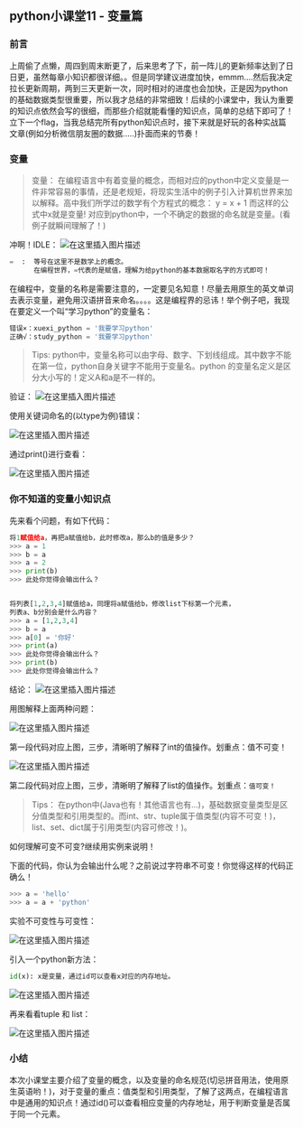 ## python小课堂11 - 变量篇

###    前言 

上周偷了点懒，周四到周末断更了，后来思考了下，前一阵儿的更新频率达到了日日更，虽然每章小知识都很详细。。但是同学建议进度加快，emmm....然后我决定拉长更新周期，两到三天更新一次，同时相对的进度也会加快，正是因为python的基础数据类型很重要，所以我才总结的非常细致！后续的小课堂中，我认为重要的知识点依然会写的很细，而那些介绍就能看懂的知识点，简单的总结下即可了！立下一个flag，当我总结完所有python知识点时，接下来就是好玩的各种实战篇文章(例如分析微信朋友圈的数据.....)扑面而来的节奏！

###    变量

> 变量：
> 在编程语言中有着变量的概念，而相对应的python中定义变量是一件非常容易的事情，还是老规矩，将现实生活中的例子引入计算机世界来加以解释。高中我们所学过的数学有个方程式的概念： y = x + 1 
> 而这样的公式中x就是变量! 对应到python中，一个不确定的数据的命名就是变量。(看例子就瞬间理解了！)

冲啊！IDLE：
![在这里插入图片描述](https://img-blog.csdnimg.cn/20181122201027878.png?x-oss-process=image/watermark,type_ZmFuZ3poZW5naGVpdGk,shadow_10,text_aHR0cHM6Ly9ibG9nLmNzZG4ubmV0L3M3NDA1NTY0NzI=,size_16,color_FFFFFF,t_70)

```python
=  :  等号在这里不是数学上的概念。
      在编程世界，=代表的是赋值，理解为给python的基本数据取名字的方式即可！
```

在编程中，变量的名称是需要注意的，一定要见名知意！尽量去用原生的英文单词去表示变量，避免用汉语拼音来命名。。。。这是编程界的忌讳！举个例子吧，我现在要定义一个叫“学习python”的变量名：



```python
错误×：xuexi_python = '我要学习python'
正确√：study_python = '我要学习python'
```

> Tips:
> python中，变量名称可以由字母、数字、下划线组成。其中数字不能在第一位，python自身关键字不能用于变量名。python 的变量名定义是区分大小写的！定义A和a是不一样的。


验证：
![在这里插入图片描述](https://img-blog.csdnimg.cn/20181122201116906.png?x-oss-process=image/watermark,type_ZmFuZ3poZW5naGVpdGk,shadow_10,text_aHR0cHM6Ly9ibG9nLmNzZG4ubmV0L3M3NDA1NTY0NzI=,size_16,color_FFFFFF,t_70)

使用关键词命名的(以type为例)错误：


![在这里插入图片描述](https://img-blog.csdnimg.cn/20181122201125826.png?x-oss-process=image/watermark,type_ZmFuZ3poZW5naGVpdGk,shadow_10,text_aHR0cHM6Ly9ibG9nLmNzZG4ubmV0L3M3NDA1NTY0NzI=,size_16,color_FFFFFF,t_70)

通过print()进行查看：

![在这里插入图片描述](https://img-blog.csdnimg.cn/20181122201135711.png?x-oss-process=image/watermark,type_ZmFuZ3poZW5naGVpdGk,shadow_10,text_aHR0cHM6Ly9ibG9nLmNzZG4ubmV0L3M3NDA1NTY0NzI=,size_16,color_FFFFFF,t_70)

###    你不知道的变量小知识点

先来看个问题，有如下代码：

```python
将1赋值给a，再把a赋值给b，此时修改a，那么b的值是多少？
>>> a = 1
>>> b = a
>>> a = 2
>>> print(b)
>>> 此处你觉得会输出什么？


将列表[1,2,3,4]赋值给a，同理将a赋值给b，修改list下标第一个元素，
列表a、b分别会是什么内容？
>>> a = [1,2,3,4]
>>> b = a
>>> a[0] = '你好'
>>> print(a)
>>> 此处你觉得会输出什么？
>>> print(b)
>>> 此处你觉得会输出什么？
```

结论：
![在这里插入图片描述](https://img-blog.csdnimg.cn/20181122201211689.png?x-oss-process=image/watermark,type_ZmFuZ3poZW5naGVpdGk,shadow_10,text_aHR0cHM6Ly9ibG9nLmNzZG4ubmV0L3M3NDA1NTY0NzI=,size_16,color_FFFFFF,t_70)

用图解释上面两种问题：

![在这里插入图片描述](https://img-blog.csdnimg.cn/20181122201219979.png?x-oss-process=image/watermark,type_ZmFuZ3poZW5naGVpdGk,shadow_10,text_aHR0cHM6Ly9ibG9nLmNzZG4ubmV0L3M3NDA1NTY0NzI=,size_16,color_FFFFFF,t_70)

第一段代码对应上图，三步，清晰明了解释了int的值操作。划重点：值不可变！

![在这里插入图片描述](https://img-blog.csdnimg.cn/20181122201229150.png?x-oss-process=image/watermark,type_ZmFuZ3poZW5naGVpdGk,shadow_10,text_aHR0cHM6Ly9ibG9nLmNzZG4ubmV0L3M3NDA1NTY0NzI=,size_16,color_FFFFFF,t_70)

第二段代码对应上图，三步，清晰明了解释了list的值操作。划重点：``值可变！``




> Tips：
在python中(Java也有！其他语言也有...)，基础数据变量类型是区分值类型和引用类型的。而int、str、tuple属于值类型(内容不可变！)，list、set、dict属于引用类型(内容可修改！)。

如何理解可变不可变?继续用实例来说明！

下面的代码，你认为会输出什么呢？之前说过字符串不可变！你觉得这样的代码正确么！
```python
>>> a = 'hello'
>>> a = a + 'python'
```

实验不可变性与可变性：

![在这里插入图片描述](https://img-blog.csdnimg.cn/20181122201317734.png?x-oss-process=image/watermark,type_ZmFuZ3poZW5naGVpdGk,shadow_10,text_aHR0cHM6Ly9ibG9nLmNzZG4ubmV0L3M3NDA1NTY0NzI=,size_16,color_FFFFFF,t_70)

引入一个python新方法：

```python
id(x): x是变量，通过id可以查看x对应的内存地址。
```

![在这里插入图片描述](https://img-blog.csdnimg.cn/20181122201341181.png?x-oss-process=image/watermark,type_ZmFuZ3poZW5naGVpdGk,shadow_10,text_aHR0cHM6Ly9ibG9nLmNzZG4ubmV0L3M3NDA1NTY0NzI=,size_16,color_FFFFFF,t_70)

再来看看tuple 和 list：

![在这里插入图片描述](https://img-blog.csdnimg.cn/2018112220134942.png?x-oss-process=image/watermark,type_ZmFuZ3poZW5naGVpdGk,shadow_10,text_aHR0cHM6Ly9ibG9nLmNzZG4ubmV0L3M3NDA1NTY0NzI=,size_16,color_FFFFFF,t_70)

### 小结

本次小课堂主要介绍了变量的概念，以及变量的命名规范(切忌拼音用法，使用原生英语哟！)，对于变量的重点：值类型和引用类型，了解了这两点，在编程语言中是通用的知识点！通过id()可以查看相应变量的内存地址，用于判断变量是否属于同一个元素。


 